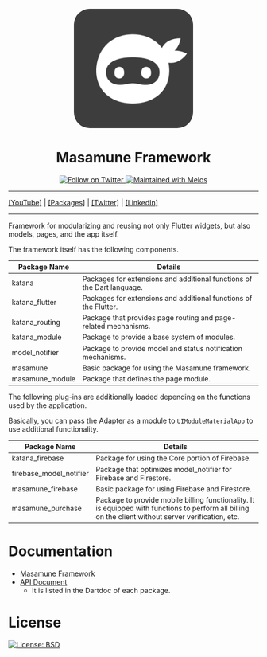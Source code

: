 <p align="center">
  <a href="https://mathru.net">
    <img width="240px" src=".github/images/icon.png" alt="Masamune logo" style="border-radius: 32px"s><br/>
  </a>
  <h1 align="center">Masamune Framework</h1>
</p>

<p align="center">
  <a href="https://twitter.com/mathru">
    <img src="https://img.shields.io/twitter/follow/mathru.svg?colorA=1da1f2&colorB=&label=Follow%20on%20Twitter&style=flat-square" alt="Follow on Twitter" />
  </a>
  <a href="https://github.com/invertase/melos">
    <img src="https://img.shields.io/badge/maintained%20with-melos-f700ff.svg?style=flat-square" alt="Maintained with Melos" />
  </a>
</p>

---

[[YouTube]](https://www.youtube.com/c/mathrunetchannel) | [[Packages]](https://pub.dev/publishers/mathru.net/packages) | [[Twitter]](https://twitter.com/mathru) | [[LinkedIn]](https://www.linkedin.com/in/mathrunet/)

---

Framework for modularizing and reusing not only Flutter widgets, but also models, pages, and the app itself.

The framework itself has the following components.

| Package Name | Details |
| --- | --- |
| katana | Packages for extensions and additional functions of the Dart language. |
| katana_flutter | Packages for extensions and additional functions of the Flutter. |
| katana_routing | Package that provides page routing and page-related mechanisms. |
| katana_module | Package to provide a base system of modules. |
| model_notifier | Package to provide model and status notification mechanisms. |
| masamune | Basic package for using the Masamune framework. |
| masamune_module | Package that defines the page module. |

The following plug-ins are additionally loaded depending on the functions used by the application.

Basically, you can pass the Adapter as a module to `UIModuleMaterialApp` to use additional functionality.

| Package Name | Details |
| --- | --- |
| katana_firebase | Package for using the Core portion of Firebase. |
| firebase_model_notifier | Package that optimizes model_notifier for Firebase and Firestore. |
| masamune_firebase | Basic package for using Firebase and Firestore. |
| masamune_purchase | Package to provide mobile billing functionality. It is equipped with functions to perform all billing on the client without server verification, etc. |

# Documentation

- [Masamune Framework](https://mathru.notion.site/Masamune-Framework-18ff8138cb6c4d6fb5071acab63651ba)
- [API Document](https://pub.dev/publishers/mathru.net/packages)
  - It is listed in the Dartdoc of each package.

# License

[![License: BSD](https://img.shields.io/badge/license-BSD-purple.svg)](https://opensource.org/licenses/BSD-3-Clause)
